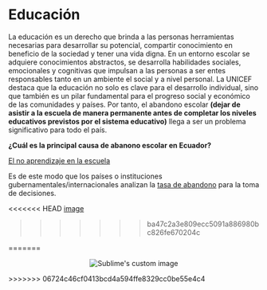# Educación  

La educación es un derecho que brinda a las personas herramientas necesarias para desarrollar su potencial, compartir conocimiento en beneficio de la sociedad y tener una vida digna. En un entorno escolar se adquiere conocimientos abstractos, se desarrolla habilidades sociales, emocionales y cognitivas que impulsan a las personas a ser entes responsables tanto en un ambiente el social y a nivel personal. La UNICEF destaca que la educación no solo es clave para el desarrollo individual, sino que también es un pilar fundamental para el progreso social y económico de las comunidades y países. Por tanto, el abandono escolar **(dejar de asistir a la escuela de manera permanente antes de completar los niveles educativos previstos por el sistema educativo)** llega a ser un problema significativo para todo el país.


**¿Cuál es la principal causa de abanono escolar en Ecuador?**

[El no aprendizaje en la escuela](Texto.md)

Es de este modo que los países o instituciones gubernamentales/internacionales analizan la [tasa de abandono](https://github.com/Mariuxi17/Proyecto_final/blob/1303a11e702a4260c49f66c5e2862a155e7bf6bb/3_Tasa_de_abandono.md) para la toma de decisiones.

<<<<<<< HEAD
[image](https://github.com/user-attachments/assets/a4a45cc7-7433-497f-b5b1-b255628e2c4a)
>>>>>>> ba47c2a3e809ecc5091a886980bc826fe670204c

=======
<p align="center">
  <img src="https://github.com/user-attachments/assets/343bfcf9-5963-4fed-88f2-cfb4caeca744?raw=true" alt="Sublime's custom image"/>
</p>
>>>>>>> 06724c46cf0413bcd4a594ffe8329cc0be55e4c4
